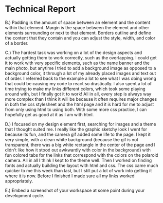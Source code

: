 <h1>Technical Report</h1>

B.) Padding is the amount of space between an element and the content within that element. Margin is the space between the element and other elements surrounding or next to that element. Borders outline and define the content that they contain and you can adjust the style, width, and color of a border.

C.) The hardest task was working on a lot of the design aspects and actually getting them to work correctly, such as the overlapping. I could get it to work with very specific elements, such as the name banner and the main photo, but anytime I tried to add a background image as opposed to a background color, it through a lot of my already placed images and text out of order. I referred back to the example a lot to see what I was doing wrong that could be causing my code to react so drastically. I also spent a lot of time trying to make my links different colors, which took some playing around with, but I finally got it to work! All in all, every step is always way more complex than I think it will be because it often requires major changes in both the css stylesheet and the html page and it is hard for me to adjust from only using html to using both. With some more css practice, I can hopefully get as good at it as I am with html.

D.) I focused on my design element first, searching for images and a theme that I thought suited me. I really like the graphic sketchy look I went for because its fun, and the camera gif added some life to the page. I kept it very simple, with a clean white background (because the gif is not transparent, there was a big white rectangle in the center of the page and I didn't like how it stood out awkwardly with color in the background) with fun colored tabs for the links that correspond with the colors on the polaroid camera. All in all I think I kept to the theme well. Then I worked on finding fonts and actually building the layout with html and css. The css came much quicker to me this week than last, but I still put a lot of work into getting it where it is now. Before I finished I made sure all my links worked appropriately. 

E.) Embed a screenshot of your workspace at some point during your development cycle.
